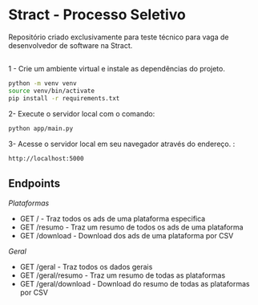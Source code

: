 # Stract - Processo Seletivo

Repositório criado exclusivamente para teste técnico para vaga de desenvolvedor de software na Stract.

##

1 - Crie um ambiente virtual e instale as dependências do projeto.

```bash
python -m venv venv
source venv/bin/activate
pip install -r requirements.txt
```

2- Execute o servidor local com o comando:
```bash
python app/main.py
```

3- Acesse o servidor local em seu navegador através do endereço. :
```bash
http://localhost:5000
```

## Endpoints

_Plataformas_

- GET /<platform> - Traz todos os ads de uma plataforma especifica
- GET <platform>/resumo - Traz um resumo de todos os ads de uma plataforma
- GET <platform>/download - Download dos ads de uma plataforma por CSV

_Geral_

- GET /geral - Traz todos os dados gerais
- GET /geral/resumo - Traz um resumo de todas as plataformas
- GET /geral/download - Download do resumo de todas as plataformas por CSV
